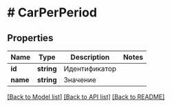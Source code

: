 # # CarPerPeriod

## Properties

Name | Type | Description | Notes
------------ | ------------- | ------------- | -------------
**id** | **string** | Идентификатор |
**name** | **string** | Значение |

[[Back to Model list]](../../README.md#models) [[Back to API list]](../../README.md#endpoints) [[Back to README]](../../README.md)
